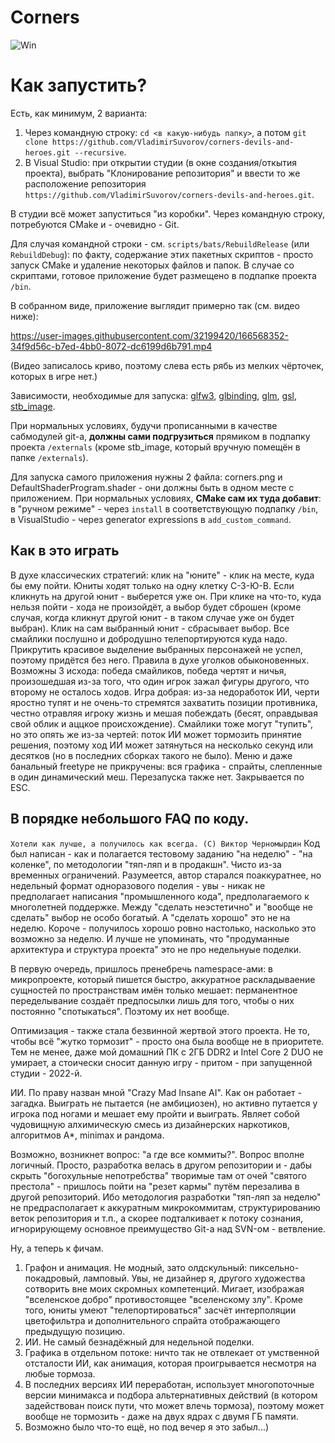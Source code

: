 # Corners

![Win](https://user-images.githubusercontent.com/32199420/166565617-40da829b-4f04-4175-907e-822f36d52b35.PNG)

# Как запустить?
Есть, как минимум, 2 варианта:

1) Через командную строку: `cd <в какую-нибудь папку>`, а потом `git clone https://github.com/VladimirSuvorov/corners-devils-and-heroes.git --recursive`.
2) В Visual Studio: при открытии студии (в окне создания/откытия проекта), выбрать "Клонирование репозитория" и ввести то же расположение репозитория `https://github.com/VladimirSuvorov/corners-devils-and-heroes.git`.

В студии всё может запуститься "из коробки". Через командную строку, потребуются CMake и - очевидно - Git. 

Для случая командной строки - см. `scripts/bats/RebuildRelease` (или `RebuildDebug`): по факту, содержание этих пакетных скриптов - просто запуск CMake и удаление некоторых файлов и папок. В случае со скриптами, готовое приложение будет размещено в подпапке проекта `/bin`.

В собранном виде, приложение выглядит примерно так (см. видео ниже):

https://user-images.githubusercontent.com/32199420/166568352-34f9d56c-b7ed-4bb0-8072-dc6199d6b791.mp4

(Видео записалось криво, поэтому слева есть рябь из мелких чёрточек, которых в игре нет.)

Зависимости, необходимые для запуска: 
[glfw3](https://github.com/glfw/glfw),
[glbinding](https://github.com/cginternals/glbinding),
[glm](https://github.com/g-truc/glm),
[gsl](https://github.com/microsoft/GSL),
[stb_image](https://github.com/nothings/stb/blob/master/stb_image.h).

При нормальных условиях, будучи прописанными в качестве сабмодулей git-а, **должны сами подгрузиться** прямиком в подпапку проекта `/externals`  (кроме stb_image, который вручную помещён в папке `/externals`).

Для запуска самого приложения нужны 2 файла: corners.png и DefaultShaderProgram.shader - они должны быть в одном месте с приложением. При нормальных условиях, **CMake сам их туда добавит**: в "ручном режиме" - через `install` в соответствующую подпапку `/bin`, в VisualStudio - через generator expressions в `add_custom_command`. 

## Как в это играть
В духе классических стратегий: клик на "юните" - клик на месте, куда бы ему пойти. Юниты ходят только на одну клетку С-З-Ю-В. Если кликнуть на другой юнит - выберется уже он. При клике на что-то, куда нельзя пойти - хода не произойдёт, а выбор будет сброшен (кроме случая, когда кликнут другой юнит - в таком случае уже он будет выбран). Клик на сам выбранный юнит - сбрасывает выбор. Все смайлики послушно и добродушно телепортируются куда надо. Прикрутить красивое выделение выбранных персонажей не успел, поэтому придётся без него. Правила в духе уголков обыконовенных. Возможны 3 исхода: победа смайликов, победа чертят и ничья, произошедшая из-за того, что один игрок зажал фигуры другого, что второму не осталось ходов. Игра добрая: из-за недоработок ИИ, черти яростно тупят и не очень-то стремятся захватить позиции противника, честно отравляя игроку жизнь и мешая побеждать (бесят, оправдывая свой облик и аццкое происхождение). Смайлики тоже могут "тупить", но это опять же из-за чертей: поток ИИ может тормозить принятие решения, поэтому ход ИИ может затянуться на несколько секунд или десятков (но в последних сборках такого не было). Меню и даже банальный freetype не прикручены: вся графика - спрайты, слепленные в один динамический меш. Перезапуска также нет. Закрывается по ESC. 


## В порядке небольшого FAQ по коду.
``` Хотели как лучше, а получилось как всегда. (C) Виктор Черномырдин ```
Код был написан - как и полагается тестовому заданию "на неделю" - "на коленке", по методологии "тяп-ляп и в продакшн". Чисто из-за временных ограничений. Разумеется, автор старался поаккуратнее, но недельный формат одноразового поделия - увы - никак не предполагает написания "промышленного кода", предполагаемого к многолетней поддержке. Между "сделать неэстетично" и "вообще не сделать" выбор не особо богатый. А "сделать хорошо" это не на неделю. Короче - получилось хорошо ровно настолько, насколько это возможно за неделю. И лучше не упоминать, что "продуманные архитектура и структура проекта" это не про недельнуые поделки.

В первую очередь, пришлось пренебречь namespace-ами: в микропроекте, который пишется быстро, аккуратное раскладываение сущностей по пространствам имён только мешает: перманентное переделывание создаёт предпосылки лишь для того, чтобы о них постоянно "спотыкаться". Поэтому их нет вообще. 

Оптимизация - также стала безвинной жертвой этого проекта. Не то, чтобы всё "жутко тормозит" - просто она была вообще не в приоритете. Тем не менее, даже мой домашний ПК с 2ГБ DDR2 и Intel Core 2 DUO не умирает, а стоически сносит данную игру - притом - при запущенной студии - 2022-й.

ИИ. По праву назван мной "Crazy Mad Insane AI". Как он работает - загадка. Выиграть не пытается (не амбициозен), но активно путается у игрока под ногами и мешает ему  пройти и выиграть. Являет собой чудовищную алхимическую смесь из дизайнерских наркотиков, алгоритмов A*, minimax и рандома. 

Возможно, возникнет вопрос: "а где все коммиты?". Вопрос вполне логичный. Просто, разработка велась в другом репозитории и - дабы скрыть "богохульные непотребства" творимые там от очей "святого престола" - пришлось пойти на "резет кармы" путём перезалива в другой репозиторий. Ибо методология разработки "тяп-ляп за неделю" не предрасполагает к аккуратным микрокоммитам, структурированию веток репозитория и т.п., а скорее подталкивает к потоку сознания, игнорирующему основное преимущество Git-а над SVN-ом - ветвление. 

Ну, а теперь к фичам.

1) Графон и анимация. Не модный, зато олдскульный: пиксельно-покадровый, ламповый. Увы, не дизайнер я, другого художества сотворить вне моих скромных компетенций. Мигает, изображая "вселенское добро" противостоящее "вселенскому злу". Кроме того, юниты умеют "телепортироваться" засчёт интерполяции цветофильтра и дополнительного спрайта отображающего предыдущую позицию.
2) ИИ. Не самый безнадёжный для недельной поделки. 
3) Графика в отдельном потоке: ничто так не отвлекает от умственной отсталости ИИ, как анимация, которая проигрывается несмотря на любые тормоза. 
4) В последних версиях ИИ переработан, использует многопоточные версии минимакса и подбора альтернативных действий (в котором задействован поиск пути, что может влечь тормоза), поэтому может вообще не тормозить - даже на двух ядрах с двумя ГБ памяти.
5) Возможно было что-то ещё, но под вечер я это забыл...)




